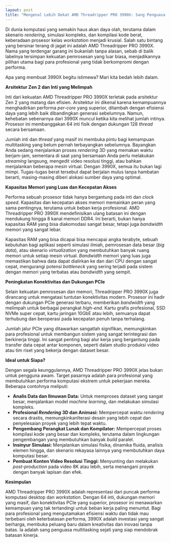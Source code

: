 ```yaml
---
layout: post
title: "Mengenal Lebih Dekat AMD Threadripper PRO 3990X: Sang Penguasa Performa Multitasking"
---
```


Di dunia komputasi yang semakin haus akan daya olah, terutama dalam skenario *rendering*, simulasi kompleks, dan kompilasi kode berat, keberadaan prosesor kelas *workstation* menjadi krusial. Salah satu bintang yang bersinar terang di jagat ini adalah AMD Threadripper PRO 3990X. Nama yang terdengar garang ini bukanlah tanpa alasan, sebab di balik labelnya tersimpan kekuatan pemrosesan yang luar biasa, menjadikannya pilihan utama bagi para profesional yang tidak berkompromi dengan performa.

Apa yang membuat 3990X begitu istimewa? Mari kita bedah lebih dalam.

**Arsitektur Zen 2 dan Inti yang Melimpah**

Inti dari kekuatan AMD Threadripper PRO 3990X terletak pada arsitektur Zen 2 yang matang dan efisien. Arsitektur ini dikenal karena kemampuannya menghadirkan performa *per-core* yang superior, ditambah dengan efisiensi daya yang lebih baik dibandingkan generasi sebelumnya. Namun, kehebatan sebenarnya dari 3990X muncul ketika kita melihat jumlah intinya. Prosesor ini membanggakan 64 inti fisik dengan dukungan 128 *thread* secara bersamaan.

Jumlah inti dan *thread* yang masif ini membuka pintu bagi kemampuan multitasking yang belum pernah terbayangkan sebelumnya. Bayangkan Anda sedang menjalankan proses *rendering* 3D yang memakan waktu berjam-jam, sementara di saat yang bersamaan Anda perlu melakukan *streaming* langsung, mengedit video resolusi tinggi, atau bahkan menjalankan beberapa mesin virtual. Dengan 3990X, semua itu bukan lagi mimpi. Tugas-tugas berat tersebut dapat berjalan mulus tanpa hambatan berarti, masing-masing diberi alokasi sumber daya yang optimal.

**Kapasitas Memori yang Luas dan Kecepatan Akses**

Performa sebuah prosesor tidak hanya bergantung pada inti dan *clock speed*. Kapasitas dan kecepatan akses memori memainkan peran yang sama pentingnya, terutama untuk beban kerja profesional. AMD Threadripper PRO 3990X mendefinisikan ulang batasan ini dengan mendukung hingga 8 kanal memori DDR4. Ini berarti, bukan hanya kapasitas RAM yang bisa diakomodasi sangat besar, tetapi juga *bandwidth* memori yang sangat lebar.

Kapasitas RAM yang bisa dicapai bisa mencapai angka terabyte, sebuah kebutuhan bagi aplikasi seperti simulasi ilmiah, pemrosesan data besar (*big data*), atau skenario *virtualization* yang membutuhkan banyak ruang memori untuk setiap mesin virtual. *Bandwidth* memori yang luas juga memastikan bahwa data dapat dialirkan ke dan dari CPU dengan sangat cepat, mengurangi potensi *bottleneck* yang sering terjadi pada sistem dengan memori yang terbatas atau *bandwidth* yang sempit.

**Peningkatan Konektivitas dan Dukungan PCIe**

Selain kekuatan pemrosesan dan memori, Threadripper PRO 3990X juga dirancang untuk mengatasi tuntutan konektivitas modern. Prosesor ini hadir dengan dukungan PCIe generasi terbaru, memberikan *bandwidth* yang melimpah untuk berbagai perangkat *high-end*. Kartu grafis profesional, SSD NVMe super cepat, kartu jaringan 10GbE atau lebih, semuanya dapat terhubung dan beroperasi pada kecepatan penuh tanpa terhalang.

Jumlah jalur PCIe yang ditawarkan sangatlah signifikan, memungkinkan para profesional untuk membangun sistem yang sangat terintegrasi dan berkinerja tinggi. Ini sangat penting bagi alur kerja yang bergantung pada transfer data cepat antar komponen, seperti dalam studio produksi video atau tim riset yang bekerja dengan dataset besar.

**Ideal untuk Siapa?**

Dengan segala keunggulannya, AMD Threadripper PRO 3990X jelas bukan untuk pengguna awam. Target pasarnya adalah para profesional yang membutuhkan performa komputasi ekstrem untuk pekerjaan mereka. Beberapa contohnya meliputi:

*   **Analis Data dan Ilmuwan Data:** Untuk memproses dataset yang sangat besar, menjalankan model *machine learning*, dan melakukan simulasi kompleks.
*   **Profesional *Rendering* 3D dan Animasi:** Mempercepat waktu *rendering* secara drastis, memungkinkanIterasi desain yang lebih cepat dan penyelesaian proyek yang lebih tepat waktu.
*   **Pengembang Perangkat Lunak dan Kompilator:** Mempercepat proses kompilasi kode yang besar dan kompleks, terutama dalam lingkungan pengembangan yang membutuhkan banyak *build* paralel.
*   **Insinyur Simulasi:** Menjalankan simulasi fisika, dinamika fluida, analisis elemen hingga, dan skenario rekayasa lainnya yang membutuhkan daya komputasi besar.
*   **Pembuat Konten Video Resolusi Tinggi:** Menyunting dan melakukan *post-production* pada video 8K atau lebih, serta menangani proyek dengan banyak lapisan dan efek.

**Kesimpulan**

AMD Threadripper PRO 3990X adalah representasi dari puncak performa komputasi desktop dan *workstation*. Dengan 64 inti, dukungan memori yang masif, dan konektivitas PCIe yang superior, prosesor ini menawarkan kemampuan yang tak tertandingi untuk beban kerja paling menuntut. Bagi para profesional yang mengutamakan efisiensi waktu dan tidak mau terbebani oleh keterbatasan performa, 3990X adalah investasi yang sangat berharga, membuka peluang baru dalam kreativitas dan inovasi tanpa batas. Ia adalah sang penguasa multitasking sejati yang siap mendobrak batasan kinerja.
